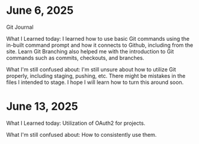 # June 6, 2025

Git Journal

What I Learned today:
I learned how to use basic Git commands using the in-built command prompt and how it connects to Github, including from the site. Learn Git Branching also helped me with the introduction to Git commands such as commits, checkouts, and branches.

What I'm still confused about:
I'm still unsure about how to utilize Git properly, including staging, pushing, etc. There might be mistakes in the files I intended to stage. I hope I will learn how to turn this around soon.

# June 13, 2025

What I Learned today:
Utilization of OAuth2 for projects.

What I'm still confused about:
How to consistently use them.